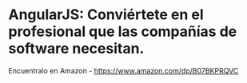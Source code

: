 # AngularJS: Conviértete en el profesional que las compañías de software necesitan.
Encuentralo en Amazon - https://www.amazon.com/dp/B07BKPRQVC
